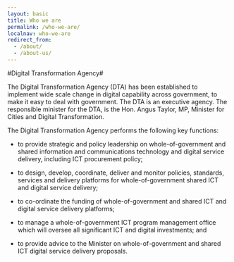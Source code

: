 ```yaml
---
layout: basic
title: Who we are
permalink: /who-we-are/
localnav: who-we-are
redirect_from:
  - /about/
  - /about-us/
---
```

#Digital Transformation Agency#


The Digital Transformation Agency (DTA) has been established to implement wide scale change in digital capability across government, to make it easy to deal with government.  The DTA is an executive agency.  The responsible minister for the DTA, is the Hon. Angus Taylor, MP, Minister for Cities and Digital Transformation.

The Digital Transformation Agency performs the following key functions:

- to provide strategic and policy leadership on whole-of-government and shared information and communications technology and digital service delivery, including ICT procurement policy;


- to design, develop, coordinate, deliver and monitor policies, standards, services and delivery platforms for whole-of-government shared ICT and digital service delivery;


- to co-ordinate the funding of whole-of-government and shared ICT and digital service delivery platforms;


- to manage a whole-of-government ICT program management office which will oversee all significant ICT and digital investments; and


- to provide advice to the Minister on whole-of-government and shared ICT digital service delivery proposals.

